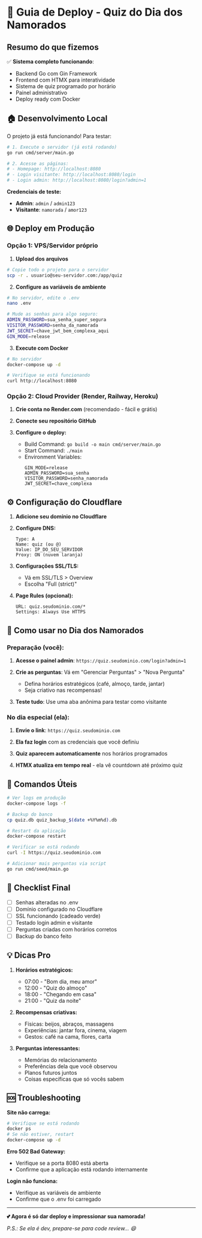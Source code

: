 # 🚀 Guia de Deploy - Quiz do Dia dos Namorados

## Resumo do que fizemos

✅ **Sistema completo funcionando**:
- Backend Go com Gin Framework
- Frontend com HTMX para interatividade
- Sistema de quiz programado por horário
- Painel administrativo
- Deploy ready com Docker

## 🏠 Desenvolvimento Local

O projeto já está funcionando! Para testar:

```bash
# 1. Execute o servidor (já está rodando)
go run cmd/server/main.go

# 2. Acesse as páginas:
# - Homepage: http://localhost:8080
# - Login visitante: http://localhost:8080/login
# - Login admin: http://localhost:8080/login?admin=1
```

**Credenciais de teste:**
- **Admin**: `admin` / `admin123`
- **Visitante**: `namorada` / `amor123`

## 🌐 Deploy em Produção

### Opção 1: VPS/Servidor próprio

1. **Upload dos arquivos**
```bash
# Copie todo o projeto para o servidor
scp -r . usuario@seu-servidor.com:/app/quiz
```

2. **Configure as variáveis de ambiente**
```bash
# No servidor, edite o .env
nano .env

# Mude as senhas para algo seguro:
ADMIN_PASSWORD=sua_senha_super_segura
VISITOR_PASSWORD=senha_da_namorada
JWT_SECRET=chave_jwt_bem_complexa_aqui
GIN_MODE=release
```

3. **Execute com Docker**
```bash
# No servidor
docker-compose up -d

# Verifique se está funcionando
curl http://localhost:8080
```

### Opção 2: Cloud Provider (Render, Railway, Heroku)

1. **Crie conta no Render.com** (recomendado - fácil e grátis)

2. **Conecte seu repositório GitHub**

3. **Configure o deploy:**
   - Build Command: `go build -o main cmd/server/main.go`
   - Start Command: `./main`
   - Environment Variables:
     ```
     GIN_MODE=release
     ADMIN_PASSWORD=sua_senha
     VISITOR_PASSWORD=senha_namorada
     JWT_SECRET=chave_complexa
     ```

## ⚙️ Configuração do Cloudflare

1. **Adicione seu domínio no Cloudflare**

2. **Configure DNS:**
   ```
   Type: A
   Name: quiz (ou @)
   Value: IP_DO_SEU_SERVIDOR
   Proxy: ON (nuvem laranja)
   ```

3. **Configurações SSL/TLS:**
   - Vá em SSL/TLS > Overview
   - Escolha "Full (strict)"

4. **Page Rules (opcional):**
   ```
   URL: quiz.seudominio.com/*
   Settings: Always Use HTTPS
   ```

## 📱 Como usar no Dia dos Namorados

### Preparação (você):

1. **Acesse o painel admin**: `https://quiz.seudominio.com/login?admin=1`

2. **Crie as perguntas**: Vá em "Gerenciar Perguntas" > "Nova Pergunta"
   - Defina horários estratégicos (café, almoço, tarde, jantar)
   - Seja criativo nas recompensas!

3. **Teste tudo**: Use uma aba anônima para testar como visitante

### No dia especial (ela):

1. **Envie o link**: `https://quiz.seudominio.com`

2. **Ela faz login** com as credenciais que você definiu

3. **Quiz aparecem automaticamente** nos horários programados

4. **HTMX atualiza em tempo real** - ela vê countdown até próximo quiz

## 🔧 Comandos Úteis

```bash
# Ver logs em produção
docker-compose logs -f

# Backup do banco
cp quiz.db quiz_backup_$(date +%Y%m%d).db

# Restart da aplicação
docker-compose restart

# Verificar se está rodando
curl -I https://quiz.seudominio.com

# Adicionar mais perguntas via script
go run cmd/seed/main.go
```

## 🚨 Checklist Final

- [ ] Senhas alteradas no .env
- [ ] Domínio configurado no Cloudflare
- [ ] SSL funcionando (cadeado verde)
- [ ] Testado login admin e visitante
- [ ] Perguntas criadas com horários corretos
- [ ] Backup do banco feito

## 💡 Dicas Pro

1. **Horários estratégicos:**
   - 07:00 - "Bom dia, meu amor"
   - 12:00 - "Quiz do almoço"
   - 18:00 - "Chegando em casa"
   - 21:00 - "Quiz da noite"

2. **Recompensas criativas:**
   - Físicas: beijos, abraços, massagens
   - Experiências: jantar fora, cinema, viagem
   - Gestos: café na cama, flores, carta

3. **Perguntas interessantes:**
   - Memórias do relacionamento
   - Preferências dela que você observou
   - Planos futuros juntos
   - Coisas específicas que só vocês sabem

## 🆘 Troubleshooting

**Site não carrega:**
```bash
# Verifique se está rodando
docker ps
# Se não estiver, restart
docker-compose up -d
```

**Erro 502 Bad Gateway:**
- Verifique se a porta 8080 está aberta
- Confirme que a aplicação está rodando internamente

**Login não funciona:**
- Verifique as variáveis de ambiente
- Confirme que o .env foi carregado

---

**💕 Agora é só dar deploy e impressionar sua namorada!**

*P.S.: Se ela é dev, prepare-se para code review... 😄*
